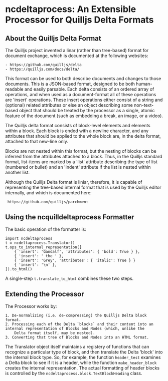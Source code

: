 # ncdeltaprocess: An Extensible Processor for Quilljs Delta Formats

## About the Quilljs Delta Format
        
The Quilljs project invented a linar (rather than tree-based) format for document exchange, which is documented at the following
websites:

    - https://github.com/quilljs/delta
    - https://quilljs.com/docs/delta/
    
This format can be used to both describe documents and changes to those documents.  This is a JSON-based format, designed to be
both human-readable and easily parsable.  Each delta consists of an ordered array of operations, and when used as a document-format
all of these operations are 'insert' operations.  These insert operations either consist of a string and (optional) related attributes
or else an object describing some non-text-based object that should be treated by the processor as a single, atomic feature of the
document (such as embedding a break, an image, or a video).

The Quilljs delta format consists of block-level elements and elements within a block.  Each block is ended with a newline character,
and any attributes that should be applied to the whole block are, in the delta format, attached to that new-line only.

Blocks are not nested within this format, but the nesting of blocks can be inferred from the attributes attached to a block.  Thus,
in the Quilljs standard format, list-items are marked by a 'list' attribute describing the type of list (numbered or bullet) and
an 'indent' attribute if the list is nested within another list.

Although the Quilljs Delta format is liniar, therefore, it is capable of representing the tree-based internal format that is used
by the Quilljs editor internally, and which is documented here:

     https://github.com/quilljs/parchment
             
## Using the ncquilldeltaprocess Formatter

The basic operation of the formatter is:

    import ncdeltaprocess
    t = ncdeltaprocess.Translator()
    t.ops_to_internal_representation([
        { 'insert': 'Gandalf', 'attributes': { 'bold': True } },
        { 'insert': ' the ' },
        { 'insert': 'Grey', 'attributes': { 'italic': True } }
        { 'insert': '\n' },
    ]).to_html()
    
A single-step `t.translate_to_html` combines these two steps.

## Extending the Processor

The Processor works by:

    1. De-normalizing (i.e. de-compressing) the Quilljs Delta block format.
    2. Processing each of the Delta `blocks` and their content into an internal representation of Blocks and Nodes (which, unlike the
        Delta format itself, may be nested).
    3. Converting that tree of Blocks and Nodes into an HTML format.
    
The Translator object itself maintains a registery of functions that can recognize a particular type of block, and then translate the 
Delta 'block' into the internal block type.  So, for example, the function `header_test` examines a Delta block to see if it is a header, 
while the function `make_header_block` creates the internal representation.  The actual formatting of header blocks is controlled by the 
`ncdeltaprocess.block.TextBlockHeading` class.

